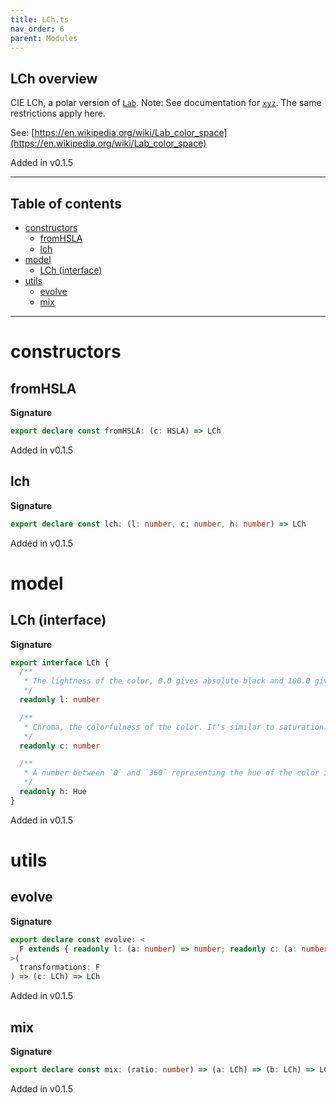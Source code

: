 ```yaml
---
title: LCh.ts
nav_order: 6
parent: Modules
---
```


## LCh overview

CIE LCh, a polar version of [`Lab`](./Lab.ts.html).
Note: See documentation for [`xyz`](./XYZ.ts.html). The same restrictions apply here.

See: [https://en.wikipedia.org/wiki/Lab_color_space](https://en.wikipedia.org/wiki/Lab_color_space)

Added in v0.1.5

---

<h2 class="text-delta">Table of contents</h2>

- [constructors](#constructors)
  - [fromHSLA](#fromhsla)
  - [lch](#lch)
- [model](#model)
  - [LCh (interface)](#lch-interface)
- [utils](#utils)
  - [evolve](#evolve)
  - [mix](#mix)

---

# constructors

## fromHSLA

**Signature**

```ts
export declare const fromHSLA: (c: HSLA) => LCh
```

Added in v0.1.5

## lch

**Signature**

```ts
export declare const lch: (l: number, c: number, h: number) => LCh
```

Added in v0.1.5

# model

## LCh (interface)

**Signature**

```ts
export interface LCh {
  /**
   * The lightness of the color, 0.0 gives absolute black and 100.0 gives the brightest white.
   */
  readonly l: number

  /**
   * Chroma, the colorfulness of the color. It's similar to saturation.
   */
  readonly c: number

  /**
   * A number between `0` and `360` representing the hue of the color in degrees.
   */
  readonly h: Hue
}
```

Added in v0.1.5

# utils

## evolve

**Signature**

```ts
export declare const evolve: <
  F extends { readonly l: (a: number) => number; readonly c: (a: number) => number; readonly h: (a: Hue) => number }
>(
  transformations: F
) => (c: LCh) => LCh
```

Added in v0.1.5

## mix

**Signature**

```ts
export declare const mix: (ratio: number) => (a: LCh) => (b: LCh) => LCh
```

Added in v0.1.5
